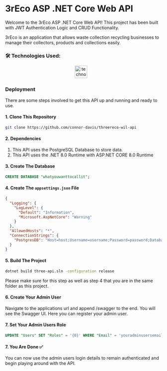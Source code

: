 
# 3rEco ASP .NET Core Web API

Welcome to the 3rEco ASP .NET Core Web API! This project has been built with JWT Authentication Logic and CRUD Functionality.

3rEco is an application that allows waste collection recycling businesses to manage their collectors, products and collections easily.

### 🛠️ Technologies Used:

<div align="center">
  <img src="https://skillicons.dev/icons?i=dotnet,visualstudio,git,github,csharp,ubuntu,postgresql" height="40" alt="technologies"  />
  <img width="12" />
</div>

### Deployment

There are some steps involved to get this API up and running and ready to use.

#### 1. Clone This Repository

```bash
git clone https://github.com/connor-davis/threereco-wil-api
```

#### 2. Dependencies

1. This API uses the PostgreSQL Database to store data.
2. This API uses the .NET 8.0 Runtime with ASP.NET CORE 8.0 Runtime

#### 3. Create The Database

```sql
CREATE DATABASE "whatyouwanttocallit";
```

#### 4. Create The `appsettings.json` File

```json
{
  "Logging": {
    "LogLevel": {
      "Default": "Information",
      "Microsoft.AspNetCore": "Warning"
    }
  },
  "AllowedHosts": "*",
  "ConnectionStrings": {
    "PostgresDB": "Host=host;Username=username;Password=password;Database=whatyouwanttocallit"
  }
}
```

#### 5. Build The Project

```bash
dotnet build three-api.sln -configuration release
```

Please make sure for this step as well as step 4 that you are in the same folder as this project.

#### 6. Create Your Admin User

Navigate to the applications url and append /swagger to the end. You will see the Swagger UI. Here you can register your admin user.

#### 7. Set Your Admin Users Role

```sql
UPDATE "Users" SET "Roles" = '{0}' WHERE "Email" = 'youradminusersemail';
```

#### 7. You Are Done ✅

You can now use the admin users login details to remain authenticated and begin playing around with the API.
